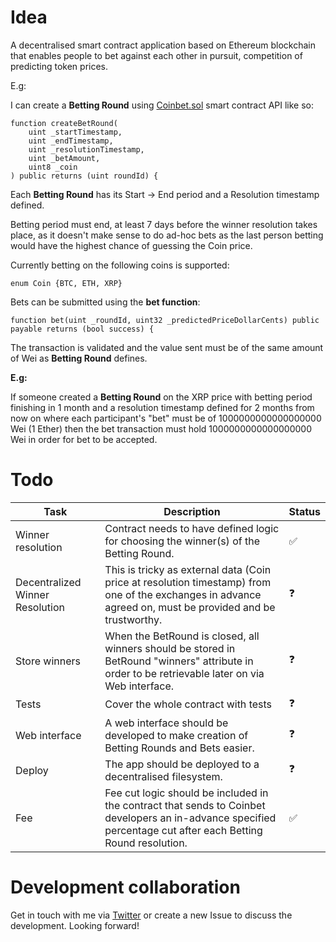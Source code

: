 # Idea

A decentralised smart contract application based on Ethereum blockchain that enables people to bet against each other in pursuit, competition of predicting token prices.

E.g:

I can create a **Betting Round** using [Coinbet.sol](https://github.com/EnchanterIO/coinbet/blob/master/contracts/Coinbet.sol) smart contract API like so:

```solidity
function createBetRound(
    uint _startTimestamp,
    uint _endTimestamp,
    uint _resolutionTimestamp,
    uint _betAmount,
    uint8 _coin
) public returns (uint roundId) {
```

Each **Betting Round** has its Start -> End period and a Resolution timestamp defined.

Betting period must end, at least 7 days before the winner resolution takes place, as it doesn't make sense to do ad-hoc bets as the last person betting would have the highest chance of guessing the Coin price.

Currently betting on the following coins is supported: 

```solidity
enum Coin {BTC, ETH, XRP}
```

Bets can be submitted using the **bet function**:

```solidity
function bet(uint _roundId, uint32 _predictedPriceDollarCents) public payable returns (bool success) {
```

The transaction is validated and the value sent must be of the same amount of Wei as **Betting Round** defines.

**E.g:** 

If someone created a **Betting Round** on the XRP price with betting period finishing in 1 month and a resolution timestamp defined for 2 months from now on where each participant's "bet" must be of 1000000000000000000 Wei (1 Ether) then the bet transaction must hold 1000000000000000000 Wei in order for bet to be accepted.

# Todo

| Task  | Description | Status |
| ------------- | ------------- | ------------- |
| Winner resolution | Contract needs to have defined logic for choosing the winner(s) of the Betting Round. | :white_check_mark: |
| Decentralized Winner Resolution | This is tricky as external data (Coin price at resolution timestamp) from one of the exchanges in advance agreed on, must be provided and be trustworthy. | :question: |
| Store winners  | When the BetRound is closed, all winners should be stored in BetRound "winners" attribute in order to be retrievable later on via Web interface. | :question: |
| Tests  | Cover the whole contract with tests | :question: |
| Web interface | A web interface should be developed to make creation of Betting Rounds and Bets easier. | :question: |
| Deploy | The app should be deployed to a decentralised filesystem. | :question: |
| Fee | Fee cut logic should be included in the contract that sends to Coinbet developers an in-advance specified percentage cut after each Betting Round resolution. | :white_check_mark: |

# Development collaboration

Get in touch with me via [Twitter](https://twitter.com/EnchanterIO) or create a new Issue to discuss the development. Looking forward!